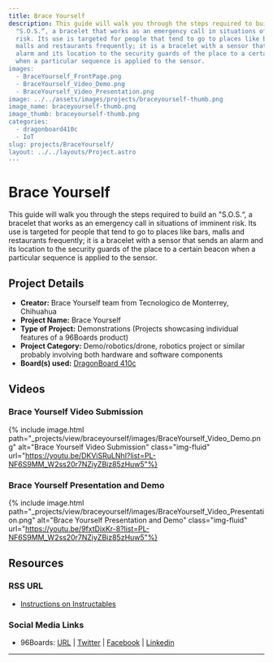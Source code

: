 ```yaml
---
title: Brace Yourself
description: This guide will walk you through the steps required to build an
  "S.O.S.“, a bracelet that works as an emergency call in situations of imminent
  risk. Its use is targeted for people that tend to go to places like bars,
  malls and restaurants frequently; it is a bracelet with a sensor that sends an
  alarm and its location to the security guards of the place to a certain beacon
  when a particular sequence is applied to the sensor.
images:
  - BraceYourself_FrontPage.png
  - BraceYourself_Video_Demo.png
  - BraceYourself_Video_Presentation.png
image: ../../assets/images/projects/braceyourself-thumb.png
image_name: braceyourself-thumb.png
image_thumb: braceyourself-thumb.png
categories:
  - dragonboard410c
  - IoT
slug: projects/BraceYourself/
layout: ../../layouts/Project.astro
---
```

# Brace Yourself

This guide will walk you through the steps required to build an "S.O.S.“, a bracelet that works as an emergency call in situations of imminent risk. Its use is targeted for people that tend to go to places like bars, malls and restaurants frequently; it is a bracelet with a sensor that sends an alarm and its location to the security guards of the place to a certain beacon when a particular sequence is applied to the sensor.

## Project Details

- **Creator:** Brace Yourself team from Tecnologico de Monterrey, Chihuahua
- **Project Name:** Brace Yourself
- **Type of Project:** Demonstrations (Projects showcasing individual features of a 96Boards product)
- **Project Category:** Demo/robotics/drone, robotics project or similar probably involving both hardware and software components
- **Board(s) used:** [DragonBoard 410c](https://www.96boards.org/product/dragonboard410c/)

## Videos

### Brace Yourself Video Submission

{% include image.html path="_projects/view/braceyourself/images/BraceYourself_Video_Demo.png" alt="Brace Yourself Video Submission" class="img-fluid" url="https://youtu.be/DKViSRuLNhI?list=PL-NF6S9MM_W2ss20r7NZiyZBiz85zHuw5"%}

### Brace Yourself Presentation and Demo
{% include image.html path="_projects/view/braceyourself/images/BraceYourself_Video_Presentation.png" alt="Brace Yourself Presentation and Demo" class="img-fluid" url="https://youtu.be/9fxtDixKr-8?list=PL-NF6S9MM_W2ss20r7NZiyZBiz85zHuw5"%}

## Resources

### RSS URL

- [Instructions on Instructables](http://www.instructables.com/id/Brace-Yourself/)

### Social Media Links

- 96Boards: [URL](https://www.96boards.org/) &#124; [Twitter](https://twitter.com/96boards) &#124; [Facebook](https://www.facebook.com/96Boards) &#124; [Linkedin](https://www.linkedin.com/company/{{site.linkedin_username}}/)


***
